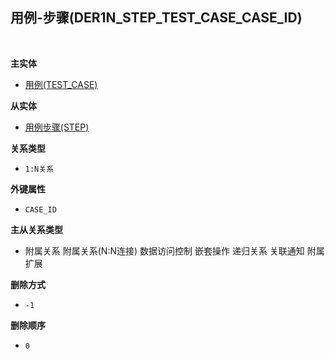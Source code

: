 ## 用例-步骤(DER1N_STEP_TEST_CASE_CASE_ID) <!-- {docsify-ignore-all} -->



<br>
<p class="panel-title"><b>主实体</b></p>

* [用例(TEST_CASE)](module/TestMgmt/Test_case)

<p class="panel-title"><b>从实体</b></p>

* [用例步骤(STEP)](module/TestMgmt/Step)

<p class="panel-title"><b>关系类型</b></p>

* `1:N关系`

<p class="panel-title"><b>外键属性</b></p>

* `CASE_ID`

<p class="panel-title"><b>主从关系类型</b></p>

* <i class="fa fa-check-square"/></i> 附属关系 <i class="fa fa-square"/></i> 附属关系(N:N连接) <i class="fa fa-square"/></i> 数据访问控制 <i class="fa fa-check-square"/></i> 嵌套操作 <i class="fa fa-square"/></i> 递归关系 <i class="fa fa-square"/></i> 关联通知 <i class="fa fa-square"/></i> 附属扩展

<p class="panel-title"><b>删除方式</b></p>

* `-1`

<p class="panel-title"><b>删除顺序</b></p>

* `0`
